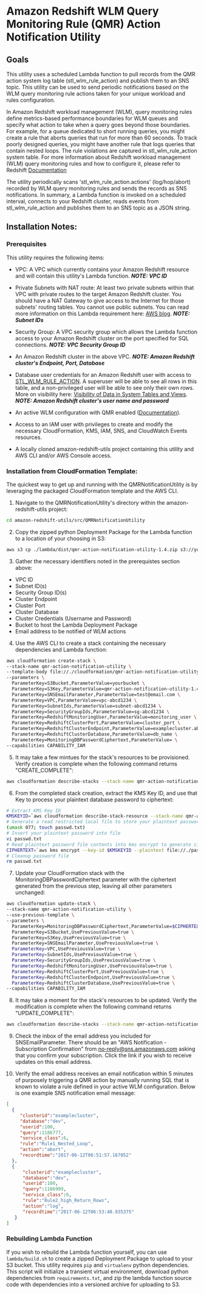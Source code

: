 # Amazon Redshift WLM Query Monitoring Rule (QMR) Action Notification Utility

## Goals
This utility uses a scheduled Lambda function to pull records from the QMR action system log table (stl_wlm_rule_action) and publish them to an SNS topic. This utility can be used to send periodic notifications based on the WLM query monitoring rule actions taken for your unique workload and rules configuration.

In Amazon Redshift workload management (WLM), query monitoring rules define metrics-based performance boundaries for WLM queues and specify what action to take when a query goes beyond those boundaries. For example, for a queue dedicated to short running queries, you might create a rule that aborts queries that run for more than 60 seconds. To track poorly designed queries, you might have another rule that logs queries that contain nested loops.  The rule violations are captured in stl_wlm_rule_action system table. For more information about Redshift workload management (WLM) query monitoring rules and how to configure it, please refer to Redshift [Documentation](http://docs.aws.amazon.com/redshift/latest/mgmt/workload-mgmt-config.html)

The utility periodically scans 'stl_wlm_rule_action.actions' (log/hop/abort) recorded by WLM query monitoring rules and sends the records as SNS notifications. In summary, a Lambda function is invoked on a scheduled interval, connects to your Redshift cluster, reads events from stl_wlm_rule_action and publishes them to an SNS topic as a JSON string.

## Installation Notes:

### Prerequisites
This utility requires the following items:

* VPC: A VPC which currently contains your Amazon Redshift resource and will contain this utility's Lambda function. ***NOTE: VPC ID***

* Private Subnets with NAT route: At least two private subnets within that VPC with private routes to the target Amazon Redshift cluster. You should have a NAT Gateway to give access to the Internet for those subnets' routing tables. You cannot use public subnets. You can read more information on this Lambda requirement here: [AWS blog](https://aws.amazon.com/blogs/aws/new-access-resources-in-a-vpc-from-your-lambda-functions/). ***NOTE: Subnet IDs***

* Security Group: A VPC security group which allows the Lambda function access to your Amazon Redshift cluster on the port specified for SQL connections. ***NOTE: VPC Security Group ID***

* An Amazon Redshift cluster in the above VPC. ***NOTE: Amazon Redshift cluster's Endpoint, Port, Database***

* Database user credentials for an Amazon Redshift user with access to [STL_WLM_RULE_ACTION](http://docs.aws.amazon.com/redshift/latest/dg/r_STL_WLM_RULE_ACTION.html). A superuser will be able to see all rows in this table, and a non-privileged user will be able to see only their own rows. More on visibility here: [Visibility of Data in System Tables and Views](http://docs.aws.amazon.com/redshift/latest/dg/c_visibility-of-data.html). ***NOTE: Amazon Redshift cluster's user name and password***

* An active WLM configuration with QMR enabled ([Documentation](http://docs.aws.amazon.com/redshift/latest/mgmt/workload-mgmt-config.html)).

* Access to an IAM user with privileges to create and modify the necessary CloudFormation, KMS, IAM, SNS, and CloudWatch Events resources.

* A locally cloned amazon-redshift-utils project containing this utility and AWS CLI and/or AWS Console access. 

### Installation from CloudFormation Template:

The quickest way to get up and running with the QMRNotificationUtility is by leveraging the packaged CloudFormation template and the AWS CLI.

1. Navigate to the QMRNotificationUtility's directory within the amazon-redshift-utils project:

```bash
cd amazon-redshift-utils/src/QMRNotificationUtility
```

2. Copy the zipped python Deployment Package for the Lambda function to a location of your choosing in S3:

```bash
aws s3 cp ./lambda/dist/qmr-action-notification-utility-1.4.zip s3://yourbucket/qmr-action-notification-utility-1.4.zip
```

3. Gather the necessary identifiers noted in the prerequistes section above:

* VPC ID
* Subnet ID(s)
* Security Group ID(s)
* Cluster Endpoint
* Cluster Port
* Cluster Database
* Cluster Credentials (Username and Password)
* Bucket to host the Lambda Deployment Package
* Email address to be notified of WLM actions

4. Use the AWS CLI to create a stack containing the necessary dependencies and Lambda function:

```bash
aws cloudformation create-stack \
--stack-name qmr-action-notification-utility \
--template-body file://./cloudformation/qmr-action-notification-utility.yaml \
--parameters \
  ParameterKey=S3Bucket,ParameterValue=yourbucket \
  ParameterKey=S3Key,ParameterValue=qmr-action-notification-utility-1.4.zip \
  ParameterKey=SNSEmailParameter,ParameterValue=test@email.com \
  ParameterKey=VPC,ParameterValue=vpc-abcd1234 \
  ParameterKey=SubnetIds,ParameterValue=subnet-abcd1234 \
  ParameterKey=SecurityGroupIds,ParameterValue=sg-abcd1234 \
  ParameterKey=RedshiftMonitoringUser,ParameterValue=monitoring_user \
  ParameterKey=RedshiftClusterPort,ParameterValue=cluster_port \
  ParameterKey=RedshiftClusterEndpoint,ParameterValue=examplecluster.abcd12340987.us-east-1.redshift.amazonaws.com \
  ParameterKey=RedshiftClusterDatabase,ParameterValue=db_name \
  ParameterKey=MonitoringDBPasswordCiphertext,ParameterValue= \
--capabilities CAPABILITY_IAM
```

5. It may take a few mintues for the stack's resources to be provisioned. Verify creation is complete when the following command returns "CREATE_COMPLETE":

```bash
aws cloudformation describe-stacks --stack-name qmr-action-notification-utility --query 'Stacks[0].StackStatus' --output text
```

6. From the completed stack creation, extract the KMS Key ID, and use that Key to process your plaintext database password to ciphertext:

```bash
# Extract KMS Key ID
KMSKEYID=`aws cloudformation describe-stack-resource --stack-name qmr-action-notification-utility --logical-resource-id RedshiftKMSKey --query 'StackResourceDetail.PhysicalResourceId' --output text`
# Generate a read restricted local file to store your plaintext password
(umask 077; touch passwd.txt)
# Insert your plaintext password into file
vi passwd.txt
# Read plaintext password file contents into kms encrypt to generate ciphertext
CIPHERTEXT=`aws kms encrypt --key-id $KMSKEYID --plaintext file://./passwd.txt --query 'CiphertextBlob' --output text`
# Cleanup password file
rm passwd.txt
```

7. Update your CloudFormation stack with the MonitoringDBPasswordCiphertext parameter with the ciphertext generated from the previous step, leaving all other parameters unchanged:

```bash
aws cloudformation update-stack \
--stack-name qmr-action-notification-utility \
--use-previous-template \
--parameters \
  ParameterKey=MonitoringDBPasswordCiphertext,ParameterValue=$CIPHERTEXT \
  ParameterKey=S3Bucket,UsePreviousValue=true \
  ParameterKey=S3Key,UsePreviousValue=true \
  ParameterKey=SNSEmailParameter,UsePreviousValue=true \ 
  ParameterKey=VPC,UsePreviousValue=true \
  ParameterKey=SubnetIds,UsePreviousValue=true \
  ParameterKey=SecurityGroupIds,UsePreviousValue=true \
  ParameterKey=RedshiftMonitoringUser,UsePreviousValue=true \
  ParameterKey=RedshiftClusterPort,UsePreviousValue=true \
  ParameterKey=RedshiftClusterEndpoint,UsePreviousValue=true \
  ParameterKey=RedshiftClusterDatabase,UsePreviousValue=true \
--capabilities CAPABILITY_IAM
```

8. It may take a moment for the stack's resources to be updated. Verify the modification is complete when the following command returns "UPDATE_COMPLETE":

```bash
aws cloudformation describe-stacks --stack-name qmr-action-notification-utility --query 'Stacks[0].StackStatus' --output text
```

9. Check the inbox of the email address you included for SNSEmailParameter. There should be an "AWS Notification - Subscription Confirmation" from no-reply@sns.amazonaws.com asking that you confirm your subscription. Click the link if you wish to receive updates on this email address.  

10. Verify the email address receives an email notification within 5 minutes of purposely triggering a QMR action by manually running SQL that is known to violate a rule defined in your active WLM configuration. Below is one example SNS notification email message:

```json
[
  {
     "clusterid":"examplecluster",
     "database":"dev",
     "userid":100,
     "query":1186777,
     "service_class":6,
     "rule":"Rule1_Nested_Loop",
     "action":"abort",
     "recordtime":"2017-06-12T06:51:57.167052"
  },
  {
      "clusterid":"examplecluster",
      "database":"dev",
      "userid":100,
      "query":1186999,
      "service_class":6,
      "rule":"Rule2_high_Return_Rows",
      "action":"log",
      "recordtime":"2017-06-12T06:53:48.935375"
   }
]
```

### Rebuilding Lambda Function

If you wish to rebuild the Lambda function yourself, you can use `lambda/build.sh` to create a zipped Deployment Package to upload to your S3 bucket. This utility requires `pip` and `virtualenv` python dependencies. This script will initialize a transient virtual environment, download python dependencies from `requirements.txt`, and zip the lambda function source code with dependencies into a versioned archive for uploading to S3.
